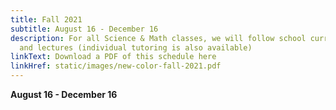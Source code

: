 ```yaml
---
title: Fall 2021
subtitle: August 16 - December 16
description: For all Science & Math classes, we will follow school curriculum
  and lectures (individual tutoring is also available)
linkText: Download a PDF of this schedule here
linkHref: static/images/new-color-fall-2021.pdf
---
```


**August 16 - December 16**
